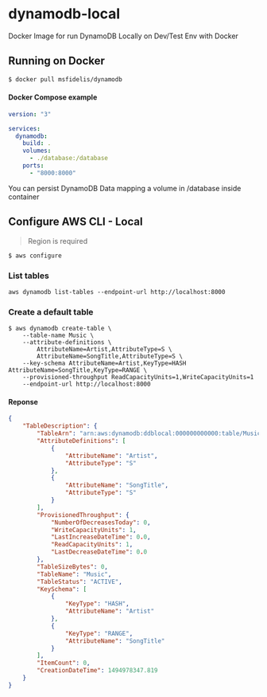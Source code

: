 # dynamodb-local
Docker Image for run DynamoDB Locally on Dev/Test Env with Docker

## Running on Docker

```bash
$ docker pull msfidelis/dynamodb
```

#### Docker Compose example
```yml
version: "3"

services:
  dynamodb:
    build: .
    volumes:
      - ./database:/database
    ports:
      - "8000:8000"
```

You can persist DynamoDB Data mapping a volume in /database inside container

## Configure AWS CLI - Local 

>Region is required 

```
$ aws configure 
```

### List tables 
```
aws dynamodb list-tables --endpoint-url http://localhost:8000
```

### Create a default table 

```
$ aws dynamodb create-table \
    --table-name Music \
    --attribute-definitions \
        AttributeName=Artist,AttributeType=S \
        AttributeName=SongTitle,AttributeType=S \
    --key-schema AttributeName=Artist,KeyType=HASH AttributeName=SongTitle,KeyType=RANGE \
    --provisioned-throughput ReadCapacityUnits=1,WriteCapacityUnits=1
    --endpoint-url http://localhost:8000
```

#### Reponse

```json
{
    "TableDescription": {
        "TableArn": "arn:aws:dynamodb:ddblocal:000000000000:table/Music",
        "AttributeDefinitions": [
            {
                "AttributeName": "Artist",
                "AttributeType": "S"
            },
            {
                "AttributeName": "SongTitle",
                "AttributeType": "S"
            }
        ],
        "ProvisionedThroughput": {
            "NumberOfDecreasesToday": 0,
            "WriteCapacityUnits": 1,
            "LastIncreaseDateTime": 0.0,
            "ReadCapacityUnits": 1,
            "LastDecreaseDateTime": 0.0
        },
        "TableSizeBytes": 0,
        "TableName": "Music",
        "TableStatus": "ACTIVE",
        "KeySchema": [
            {
                "KeyType": "HASH",
                "AttributeName": "Artist"
            },
            {
                "KeyType": "RANGE",
                "AttributeName": "SongTitle"
            }
        ],
        "ItemCount": 0,
        "CreationDateTime": 1494978347.819
    }
}
```